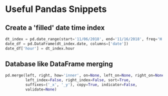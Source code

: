 # Useful Pandas Snippets 


## Create a 'filled' date time index

```python 
dt_index = pd.date_range(start='11/06/2018', end='11/16/2018', freq='H')
date_df = pd.DataFrame(dt_index.date, columns=['date'])
date_df['hour'] = dt_index.hour
```

## Database like DataFrame merging 

```python 
pd.merge(left, right, how='inner', on=None, left_on=None, right_on=None,
         left_index=False, right_index=False, sort=True,
         suffixes=('_x', '_y'), copy=True, indicator=False,
         validate=None)
``` 
